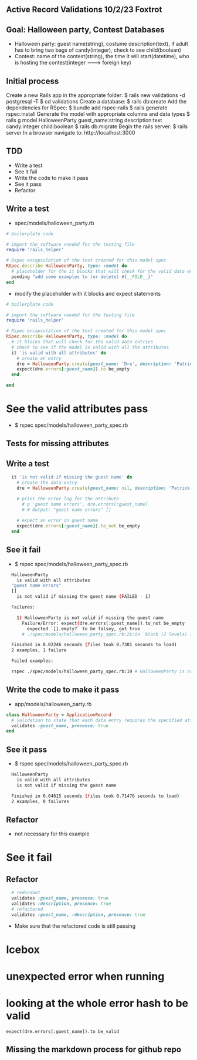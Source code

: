 ## Active Record Validations 10/2/23 Foxtrot

## Goal: Halloween party, Contest Databases
- Halloween party: guest name(string), costume description(text), if adult has to bring two bags of candy(integer), check to see child(boolean)
- Contest: name of the contest(string), the time it will start(datetime), who is hosting the contest(integer ---> foreign key)

## Initial process
Create a new Rails app in the appropriate folder: $ rails new validations -d postgresql -T
$ cd validations
Create a database: $ rails db:create
Add the dependencies for RSpec:
$ bundle add rspec-rails
$ rails generate rspec:install
Generate the model with appropriate columns and data types
$ rails g model HalloweenParty guest_name:string description:text candy:integer child:boolean
$ rails db:migrate
Begin the rails server: $ rails server
In a browser navigate to: http://localhost:3000

## TDD
- Write a test
- See it fail
- Write the code to make it pass
- See it pass
- Refactor

## Write a test
- spec/models/halloween_party.rb

```rb
# boilerplate code

# import the software needed for the testing file
require 'rails_helper'

# Rspec encapsulation of the test created for this model spec
RSpec.describe HalloweenParty, type: :model do
  # placeholder for the it blocks that will check for the valid data entries
  pending "add some examples to (or delete) #{__FILE__}"
end
```

- modify the placeholder with it blocks and expect statements

```rb
# boilerplate code

# import the software needed for the testing file
require 'rails_helper'

# Rspec encapsulation of the test created for this model spec
RSpec.describe HalloweenParty, type: :model do
  # it blocks that will check for the valid data entries
  # check to see if the model is valid with all the attributes
  it 'is valid with all attributes' do
    # create an entry
    dre = HalloweenParty.create(guest_name: 'Dre', description: 'Patrick Star with a brown cowboy hat', candy: 2, child: false)
    expect(dre.errors[:guest_name]).to be_empty
  end

end
```

# See the valid attributes pass
- $ rspec spec/models/halloween_party_spec.rb


## Tests for missing attributes

## Write a test
```rb
  it 'is not valid if missing the guest name' do
    # create the data entry
    dre = HalloweenParty.create(guest_name: nil, description: 'Patrick Star with a brown cowboy hat', candy: 2, child: false)

    # print the error log for the attribute
      # p 'guest name errors', dre.errors[:guest_name]
      # # Output: "guest name errors" []
      
    # expect an error on guest name
    expect(dre.errors[:guest_name]).to_not be_empty
  end
```

## See it fail
- $ rspec spec/models/halloween_party_spec.rb
```bash
  HalloweenParty
    is valid with all attributes
  "guest name errors"
  []
    is not valid if missing the guest name (FAILED - 1)

  Failures:

    1) HalloweenParty is not valid if missing the guest name
      Failure/Error: expect(dre.errors[:guest_name]).to_not be_empty
        expected `[].empty?` to be falsey, got true
      # ./spec/models/halloween_party_spec.rb:26:in `block (2 levels) in <top (required)>'

  Finished in 0.02246 seconds (files took 0.7301 seconds to load)
  2 examples, 1 failure

  Failed examples:

  rspec ./spec/models/halloween_party_spec.rb:19 # HalloweenParty is not valid if missing the guest name
```

## Write the code to make it pass
- app/models/halloween_party.rb
```rb
class HalloweenParty < ApplicationRecord
  # validation to state that each data entry requires the specified attribute 
  validates :guest_name, presence: true
end
```

## See it pass
- $ rspec spec/models/halloween_party_spec.rb
```bash
  HalloweenParty
    is valid with all attributes
    is not valid if missing the guest name

  Finished in 0.04615 seconds (files took 0.71476 seconds to load)
  2 examples, 0 failures
```

## Refactor
- not necessary for this example


# See it fail

## Refactor
```rb
  # redundant
  validates :guest_name, presence: true
  validates :description, presence: true
  # refactored
  validates :guest_name, :description, presence: true
```

- Make sure that the refactored code is still passing

# Icebox
# unexpected error when running     
# looking at the whole error hash to be valid
`expect(dre.errors[:guest_name]).to be_valid`

## Missing the markdown process for github repo